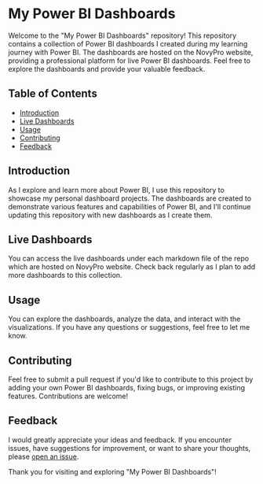 # My Power BI Dashboards

Welcome to the "My Power BI Dashboards" repository! This repository contains a collection of Power BI dashboards I created during my learning journey with Power BI. The dashboards are hosted on the NovyPro website, providing a professional platform for live Power BI dashboards. Feel free to explore the dashboards and provide your valuable feedback.

## Table of Contents

- [Introduction](#introduction)
- [Live Dashboards](#live-dashboards)
- [Usage](#usage)
- [Contributing](#contributing)
- [Feedback](#feedback)

## Introduction

As I explore and learn more about Power BI, I use this repository to showcase my personal dashboard projects. The dashboards are created to demonstrate various features and capabilities of Power BI, and I'll continue updating this repository with new dashboards as I create them.

## Live Dashboards

You can access the live dashboards under each markdown file of the repo which are hosted on NovyPro website. Check back regularly as I plan to add more dashboards to this collection.

## Usage

You can explore the dashboards, analyze the data, and interact with the visualizations. If you have any questions or suggestions, feel free to let me know.

## Contributing

Feel free to submit a pull request if you'd like to contribute to this project by adding your own Power BI dashboards, fixing bugs, or improving existing features. Contributions are welcome!

## Feedback

I would greatly appreciate your ideas and feedback. If you encounter issues, have suggestions for improvement, or want to share your thoughts, please [open an issue](https://github.com/your-username/My-PowerBi-Dashboards/issues).

Thank you for visiting and exploring "My Power BI Dashboards"!
